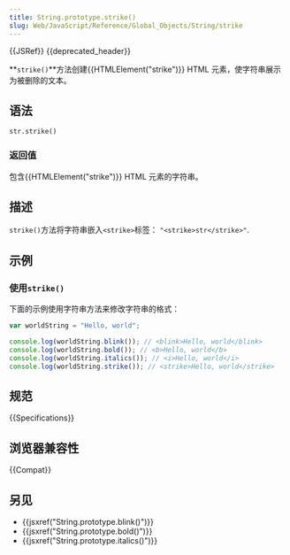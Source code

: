 ```yaml
---
title: String.prototype.strike()
slug: Web/JavaScript/Reference/Global_Objects/String/strike
---
```


{{JSRef}} {{deprecated_header}}

**`strike()`**方法创建{{HTMLElement("strike")}} HTML 元素，使字符串展示为被删除的文本。

## 语法

```plain
str.strike()
```

### 返回值

包含{{HTMLElement("strike")}} HTML 元素的字符串。

## 描述

`strike()`方法将字符串嵌入`<strike>`标签： `"<strike>str</strike>"`.

## 示例

### 使用`strike()`

下面的示例使用字符串方法来修改字符串的格式：

```js
var worldString = "Hello, world";

console.log(worldString.blink()); // <blink>Hello, world</blink>
console.log(worldString.bold()); // <b>Hello, world</b>
console.log(worldString.italics()); // <i>Hello, world</i>
console.log(worldString.strike()); // <strike>Hello, world</strike>
```

## 规范

{{Specifications}}

## 浏览器兼容性

{{Compat}}

## 另见

- {{jsxref("String.prototype.blink()")}}
- {{jsxref("String.prototype.bold()")}}
- {{jsxref("String.prototype.italics()")}}
